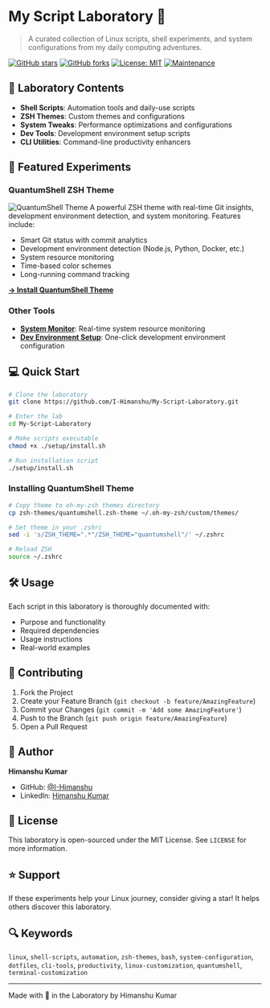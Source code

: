 # My Script Laboratory 🧪

> A curated collection of Linux scripts, shell experiments, and system configurations from my daily computing adventures.

[![GitHub stars](https://img.shields.io/github/stars/I-Himanshu/My-Script-Laboratory?style=social)](https://github.com/I-Himanshu/My-Script-Laboratory/stargazers)
[![GitHub forks](https://img.shields.io/github/forks/I-Himanshu/My-Script-Laboratory?style=social)](https://github.com/I-Himanshu/My-Script-Laboratory/network/members)
[![License: MIT](https://img.shields.io/badge/License-MIT-yellow.svg)](https://opensource.org/licenses/MIT)
[![Maintenance](https://img.shields.io/badge/Maintained%3F-yes-green.svg)](https://github.com/I-Himanshu/My-Script-Laboratory/graphs/commit-activity)

## 🔬 Laboratory Contents

- **Shell Scripts**: Automation tools and daily-use scripts
- **ZSH Themes**: Custom themes and configurations
- **System Tweaks**: Performance optimizations and configurations
- **Dev Tools**: Development environment setup scripts
- **CLI Utilities**: Command-line productivity enhancers

## 🚀 Featured Experiments

### QuantumShell ZSH Theme
![QuantumShell Theme](https://github.com/user-attachments/assets/20b6cd72-9ad3-4397-ab38-f4873397ce62)
A powerful ZSH theme with real-time Git insights, development environment detection, and system monitoring. Features include:
- Smart Git status with commit analytics
- Development environment detection (Node.js, Python, Docker, etc.)
- System resource monitoring
- Time-based color schemes
- Long-running command tracking

[**→ Install QuantumShell Theme**](./zsh-themes/quantumshell.zsh-theme)

### Other Tools
- [**System Monitor**](./system/monitor.sh): Real-time system resource monitoring
- [**Dev Environment Setup**](./setup/dev-setup.sh): One-click development environment configuration

## 💻 Quick Start

```bash
# Clone the laboratory
git clone https://github.com/I-Himanshu/My-Script-Laboratory.git

# Enter the lab
cd My-Script-Laboratory

# Make scripts executable
chmod +x ./setup/install.sh

# Run installation script
./setup/install.sh
```

### Installing QuantumShell Theme
```bash
# Copy theme to oh-my-zsh themes directory
cp zsh-themes/quantumshell.zsh-theme ~/.oh-my-zsh/custom/themes/

# Set theme in your .zshrc
sed -i 's/ZSH_THEME=".*"/ZSH_THEME="quantumshell"/' ~/.zshrc

# Reload ZSH
source ~/.zshrc
```

## 🛠️ Usage

Each script in this laboratory is thoroughly documented with:
- Purpose and functionality
- Required dependencies
- Usage instructions
- Real-world examples

## 🤝 Contributing

1. Fork the Project
2. Create your Feature Branch (`git checkout -b feature/AmazingFeature`)
3. Commit your Changes (`git commit -m 'Add some AmazingFeature'`)
4. Push to the Branch (`git push origin feature/AmazingFeature`)
5. Open a Pull Request

## 📝 Author

**Himanshu Kumar**
- GitHub: [@I-Himanshu](https://github.com/I-Himanshu)
- LinkedIn: [Himanshu Kumar](https://linkedin.com/in/i-himanshu)

## 📜 License

This laboratory is open-sourced under the MIT License. See `LICENSE` for more information.

## ⭐ Support

If these experiments help your Linux journey, consider giving a star! It helps others discover this laboratory.

## 🔍 Keywords

`linux`, `shell-scripts`, `automation`, `zsh-themes`, `bash`, `system-configuration`, `dotfiles`, `cli-tools`, `productivity`, `linux-customization`, `quantumshell`, `terminal-customization`

---
Made with 🧪 in the Laboratory by Himanshu Kumar
